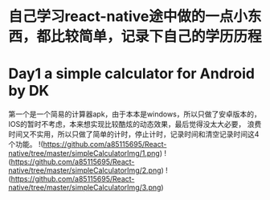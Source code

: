 # 自己学习react-native途中做的一点小东西，都比较简单，记录下自己的学历历程
# Day1 a simple calculator for Android by DK
第一个是一个简易的计算器apk，由于本本是windows，所以只做了安卓版本的，IOS的暂时不考虑，本来想实现比较酷炫的动态效果，最后觉得没太大必要，
浪费时间又不实用，所以只做了简单的计时，停止计时，记录时间和清空记录时间这4个功能。
!(https://github.com/a85115695/React-native/tree/master/simpleCalculatorImg/1.png)
!(https://github.com/a85115695/React-native/tree/master/simpleCalculatorImg/2.png)
!(https://github.com/a85115695/React-native/tree/master/simpleCalculatorImg/3.png)
